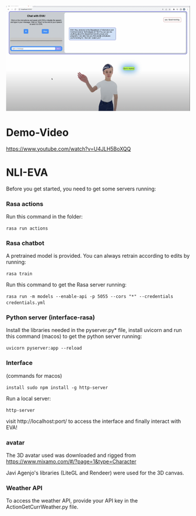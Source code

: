 ![Eva greeting](https://github.com/fenjenahwe/NLI-EVA0/blob/V2/screenshot.png "Greeting EVA")

# Demo-Video

https://www.youtube.com/watch?v=U4JLH5BoXQQ


# NLI-EVA

Before you get started, you need to get some servers running:

### Rasa actions

Run this command in the folder:

`rasa run actions`

### Rasa chatbot

A pretrained model is provided. You can always retrain according to edits by running:

`rasa train`

Run this command to get the Rasa server running:

`rasa run -m models --enable-api -p 5055 --cors "*" --credentials credentials.yml`

### Python server (interface-rasa)

Install the libraries needed in the pyserver.py* file, install uvicorn and run this command (macos) to get the python server running:

`uvicorn pyserver:app --reload`

### Interface

(commands for macos)

`install sudo npm install -g http-server`

Run a local server: 

`http-server`

visit http://localhost:port/ to access the interface and finally interact with EVA!


### avatar

The 3D avatar used was downloaded and rigged from https://www.mixamo.com/#/?page=1&type=Character

Javi Agenjo's libraries (LiteGL and Rendeer) were used for the 3D canvas.  

### Weather API

To access the weather API, provide your API key in the ActionGetCurrWeather.py file.